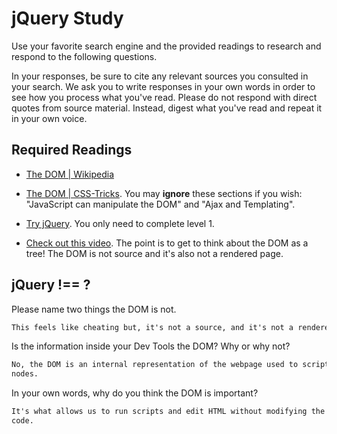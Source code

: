 # jQuery Study

Use your favorite search engine and the provided readings to research and
respond to the following questions.

In your responses, be sure to cite any relevant sources you consulted in your
search. We ask you to write responses in your own words in order to see how you
process what you've read. Please do not respond with direct quotes from source
material. Instead, digest what you've read and repeat it in your own voice.

## Required Readings

-   [The DOM | Wikipedia](https://en.wikipedia.org/wiki/Document_Object_Model)

-   [The DOM | CSS-Tricks](https://css-tricks.com/dom/). You may **ignore**
    these sections if you wish: "JavaScript can manipulate the DOM" and "Ajax
    and Templating".

-   [Try jQuery](http://try.jquery.com/). You only need to complete level 1.

-   [Check out this video](https://www.youtube.com/watch?v=n1cKlKM3jYI). The
point is to get to think about the DOM as a tree! The DOM is not source and
it's also not a rendered page.

## jQuery !== ?

Please name two things the DOM is not.

```md
This feels like cheating but, it's not a source, and it's not a rendered page.
```

Is the information inside your Dev Tools the DOM? Why or why not?

```md
No, the DOM is an internal representation of the webpage used to script and access
nodes.
```

In your own words, why do you think the DOM is important?

```md
It's what allows us to run scripts and edit HTML without modifying the original
code.
```
